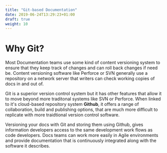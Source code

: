 ```yaml
---
title: "Git-based Documentation"
date: 2019-06-24T13:29:23+01:00
draft: true
weight: 10
---
```

# Why Git?

Most Documentation teams use some kind of content versioning system to ensure that they keep track of changes and can roll back changes if need be. Content versioning software like Perforce or SVN generally use a repository on a network server that writers can check working copies of docs in and out of.

Git is a superior version control system but it has other features that allow it to move beyond more traditonal systems like SVN or Perforce. When linked to it's cloud-based repository system **Github**, it offers a range of collaboration, build and publishing options, that are much more difficult to replicate with more traidtional version control software.

Versioning your docs with Git and storing them using Github, gives information developers access to the same development work flows as code developers. Docs teams can work more easily in Agile environments and provide documentation that is continuously integrated along with the software it describes.

